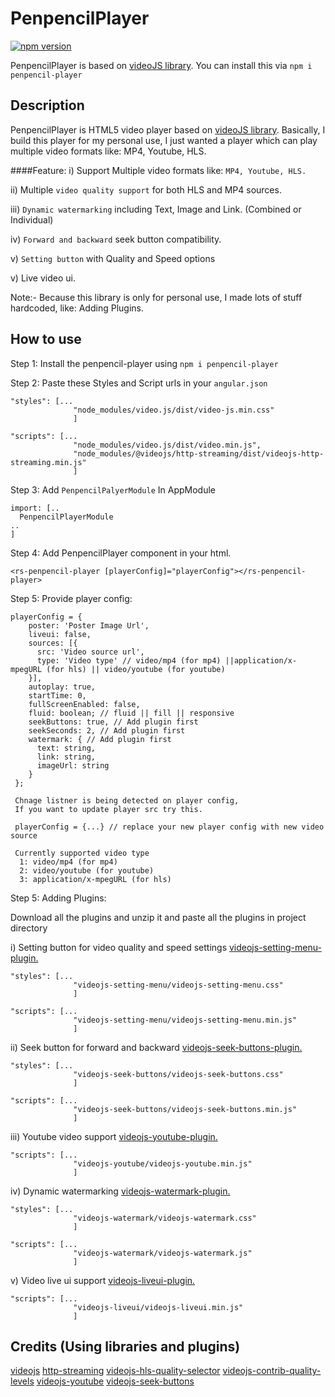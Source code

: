 # PenpencilPlayer
[![npm version](https://badge.fury.io/js/penpencil-player.svg)](https://www.npmjs.com/package/penpencil-player)

PenpencilPlayer is based on [videoJS library](http://videojs.com/). You can install this via `npm i penpencil-player`

## Description
PenpencilPlayer is HTML5 video player based on [videoJS library](http://videojs.com/). Basically, I build this player for my personal use, I just wanted a player which can play multiple video formats like: MP4, Youtube, HLS.  

####Feature:
i) Support Multiple video formats like: ``MP4, Youtube, HLS.``

ii) Multiple ``video quality support`` for both HLS and MP4 sources. 

iii) ``Dynamic watermarking`` including Text, Image and Link. (Combined or Individual)

iv) ``Forward and backward`` seek button compatibility.

v) ``Setting button`` with Quality and Speed options 

v) Live video ui.

Note:- Because this library is only for personal use, I made lots of stuff hardcoded, like: Adding Plugins. 

## How to use
Step 1: Install the penpencil-player using `npm i penpencil-player`

Step 2: Paste these Styles and Script urls in your `angular.json`

```
"styles": [...
              "node_modules/video.js/dist/video-js.min.css"
              ]

"scripts": [...
              "node_modules/video.js/dist/video.min.js",
              "node_modules/@videojs/http-streaming/dist/videojs-http-streaming.min.js"
              ]
```

Step 3: Add ``PenpencilPalyerModule`` In AppModule

```
import: [..
  PenpencilPlayerModule
..
]
```

Step 4: Add PenpencilPlayer component in your html.
```
<rs-penpencil-player [playerConfig]="playerConfig"></rs-penpencil-player>

```

Step 5: Provide player config: 

```
playerConfig = {
    poster: 'Poster Image Url',
    liveui: false,
    sources: [{
      src: 'Video source url',
      type: 'Video type' // video/mp4 (for mp4) ||application/x-mpegURL (for hls) || video/youtube (for youtube)
    }],
    autoplay: true,
    startTime: 0,
    fullScreenEnabled: false,
    fluid: boolean; // fluid || fill || responsive
    seekButtons: true, // Add plugin first
    seekSeconds: 2, // Add plugin first
    watermark: { // Add plugin first
      text: string, 
      link: string, 
      imageUrl: string
    }
 };
 
 Chnage listner is being detected on player config, 
 If you want to update player src try this.
 
 playerConfig = {...} // replace your new player config with new video source
 
 Currently supported video type
  1: video/mp4 (for mp4)
  2: video/youtube (for youtube)
  3: application/x-mpegURL (for hls)
```

Step 5: Adding Plugins: 

Download all the plugins and unzip it and paste all the plugins in project directory

i) Setting button for video quality and speed settings [videojs-setting-menu-plugin.](https://drive.google.com/open?id=1wwipcHEIvy_i-HFBYydX_9PirtruHRH6)

```
"styles": [...
              "videojs-setting-menu/videojs-setting-menu.css"
              ]

"scripts": [...
              "videojs-setting-menu/videojs-setting-menu.min.js"
              ]
```

ii) Seek button for forward and backward [videojs-seek-buttons-plugin.](https://drive.google.com/open?id=1wMkiwATKKF6aNVEbogV_xRM1w0h1GG_W)

```
"styles": [...
              "videojs-seek-buttons/videojs-seek-buttons.css"
              ]

"scripts": [...
              "videojs-seek-buttons/videojs-seek-buttons.min.js"
              ]
```

iii) Youtube video support [videojs-youtube-plugin.](https://drive.google.com/open?id=1smVRPMa-XUUdukbH0-5CnoYqHzWUslPI)

```
"scripts": [...
              "videojs-youtube/videojs-youtube.min.js"
              ]
```

iv) Dynamic watermarking [videojs-watermark-plugin.](https://drive.google.com/open?id=1FLOB0Yu9b75hPdBrTnCmhO6R6-OmxXin)

```
"styles": [...
              "videojs-watermark/videojs-watermark.css"
              ]

"scripts": [...
              "videojs-watermark/videojs-watermark.js"
              ]
```

v) Video live ui support  [videojs-liveui-plugin.](https://drive.google.com/open?id=19C6NTtHrXTGW0IoFh03hs62A2EtLa8FG)

```
"scripts": [...
              "videojs-liveui/videojs-liveui.min.js"
              ]
```

## Credits (Using libraries and plugins)

[videojs](http://videojs.com/)
[http-streaming](https://github.com/videojs/http-streaming)
[videojs-hls-quality-selector](https://github.com/chrisboustead/videojs-hls-quality-selector)
[videojs-contrib-quality-levels](https://github.com/videojs/videojs-contrib-quality-levels)
[videojs-youtube](https://github.com/videojs/videojs-youtube)
[videojs-seek-buttons](https://github.com/mister-ben/videojs-seek-buttons)
  
  
  

